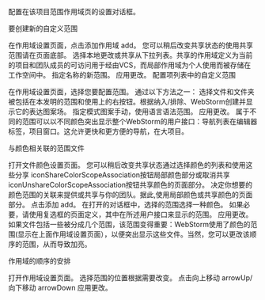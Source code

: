 配置在该项目范围作用域页的设置对话框。

要创建新的自定义范围

在作用域设置页面，点击添加作用域  add。
您可以稍后改变共享状态的使用共享范围请在页面底部。
选择本地更改或共享从下拉列表。共享的作用域定义为当前的项目和团队成员的可访问用于经由VCS，而局部作用域为个人使用而被存储在工作空间中。
指定名称的新范围。
应用更改。
配置项列表中的自定义范围

在作用域设置页面，选择您要配置范围。
通过以下方法之一：
选择文件和文件夹被包括在本发明的范围和使用上的右按钮。根据纳入/排除、WebStorm创建并显示它的表达图案场。
指定模式图案手动，使用语言语法范围。
应用更改。
属于不同的范围可以以不同颜色突出显示整个WebStorm的用户接口：导航列表在编辑器标签，项目窗口。这允许更快和更方便的导航，在大项目。

与颜色相关联的范围文件

打开文件颜色设置页面。
您可以稍后改变共享状态通过选择颜色的列表和使用这些分享 iconShareColorScopeAssociation按钮局部颜色部分或取消共享 iconUnshareColorScopeAssociation按钮共享颜色的页面部分。
决定你想要的颜色范围的关联来提供或共享与你的团队。据此,使用局部颜色或共享颜色的页面部分。
点击添加 add。
在打开的对话框中，选择的范围选择一种颜色。
如果必要，请使用复选框的页面定义，其中在所述用户接口来显示的范围。
应用更改。
如果文件包括一些被分成几个范围，该范围变得重要：WebStorm使用了颜色的范围(显示在上面作用域设置页面），以便突出显示这些文件。当然，您可以更改该顺序的范围，从而导致加亮。

作用域的顺序的安排

打开作用域设置页面。
选择范围的位置根据需要改变。
点击向上移动  arrowUp/向下移动  arrowDown
应用更改。
